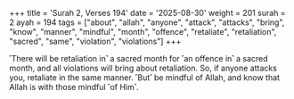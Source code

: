 +++
title = 'Surah 2, Verses 194'
date = '2025-08-30'
weight = 201
surah = 2
ayah = 194
tags = ["about", "allah", "anyone", "attack", "attacks", "bring", "know", "manner", "mindful", "month", "offence", "retaliate", "retaliation", "sacred", "same", "violation", "violations"]
+++

˹There will be retaliation in˺ a sacred month for ˹an offence in˺ a sacred month, and all violations will bring about retaliation. So, if anyone attacks you, retaliate in the same manner. ˹But˺ be mindful of Allah, and know that Allah is with those mindful ˹of Him˺.